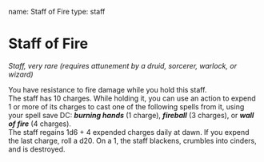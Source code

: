 name: Staff of Fire
type: staff

# Staff of Fire 
_Staff, very rare (requires attunement by a druid, sorcerer, warlock, or wizard)_ 

You have resistance to fire damage while you hold this staff.    
The staff has 10 charges. While holding it, you can use an action to expend 1 or more of its charges to cast one of the following spells from it, using your spell save DC: **_burning hands_** (1 charge), **_fireball_** (3 charges), or **_wall of fire_** (4 charges).    
The staff regains 1d6 + 4 expended charges daily at dawn. If you expend the last charge, roll a d20. On a 1, the staff blackens, crumbles into cinders, and is destroyed. 